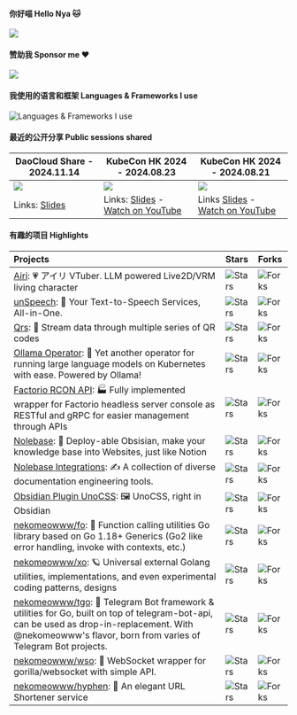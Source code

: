 #### 你好喵 Hello Nya 🐱

<a href="#stats" align="center">
  <picture>
    <source 
      srcset="https://github-readme-stats.vercel.app/api?username=nekomeowww&count_private=true&show_icons=true&include_all_commits=true&show_owner=true&theme=github_dark&hide_border=true&bg_color=00000000"
      media="(prefers-color-scheme: dark)"
    />
    <source
      srcset="https://github-readme-stats.vercel.app/api?username=nekomeowww&count_private=true&show_icons=true&include_all_commits=true&show_owner=true&theme=default&hide_border=true&bg_color=00000000"
      media="(prefers-color-scheme: light), (prefers-color-scheme: no-preference)"
    />
    <img src="https://github-readme-stats.vercel.app/api?username=nekomeowww&count_private=true&show_icons=true&include_all_commits=true&show_owner=true&theme=transparent" />
  </picture>
</a>

#### 赞助我 Sponsor me ❤️

[![](https://img.shields.io/badge/爱发电-赞助_Neko_Ayaka-blueviolet.svg?style=flat-square)](https://afdian.com/a/ayakaneko)

#### 我使用的语言和框架 Languages & Frameworks I use

![Languages & Frameworks I use](https://skillicons.dev/icons?i=go,ts,vue,k8s,python,rust,lua,vite,pytorch,nuxtjs,tailwind,prisma,graphql,rollupjs)


#### 最近的公开分享 Public sessions shared

| DaoCloud Share - 2024.11.14 | KubeCon HK 2024 - 2024.08.23 | KubeCon HK 2024 - 2024.08.21 |
| --- | --- | --- |
| ![](https://github.com/user-attachments/assets/e82484ce-58d1-4e9d-a0dd-2c9c616b0da5) | ![](https://i.ytimg.com/vi/XWjZQfSXKDg/hq720.jpg) | ![](https://i.ytimg.com/vi/SlRMvDUY7lI/hq720.jpg) |
| Links: [Slides](https://talks.ayaka.io/nekoayaka/2024-11-14-deep-dive-llm-era-of-post-training/) | Links: [Slides](https://talks.ayaka.io/nekoayaka/2024-08-23-kubecon-hk/) - [Watch on YouTube](https://www.youtube.com/watch?v=XWjZQfSXKDg) | Links [Slides](https://baizeai.github.io/talks/2024-08-21-kubecon-hk/) - [Watch on YouTube](https://www.youtube.com/watch?v=SlRMvDUY7lI) |

#### 有趣的项目 Highlights

|Projects|Stars|Forks|
|:---|:---|:---|
|[Airi](https://github.com/moeru-ai/airi): 💗 アイリ VTuber. LLM powered Live2D/VRM living character | ![Stars](https://img.shields.io/github/stars/moeru-ai/airi?style=flat-square&labelColor=343b41) | ![Forks](https://img.shields.io/github/forks/moeru-ai/airi?style=flat-square&labelColor=343b41) | 
|[unSpeech](https://github.com/moeru-ai/unspeech): 💬 Your Text-to-Speech Services, All-in-One. | ![Stars](https://img.shields.io/github/stars/moeru-ai/unspeech?style=flat-square&labelColor=343b41) | ![Forks](https://img.shields.io/github/forks/moeru-ai/unspeech?style=flat-square&labelColor=343b41) | 
|[Qrs](https://github.com/qifi-dev/qrs): 📱 Stream data through multiple series of QR codes | ![Stars](https://img.shields.io/github/stars/qifi-dev/qrs?style=flat-square&labelColor=343b41) | ![Forks](https://img.shields.io/github/forks/qifi-dev/qrs?style=flat-square&labelColor=343b41) | 
|[Ollama Operator](https://github.com/nekomeowww/ollama-operator): 🐫 Yet another operator for running large language models on Kubernetes with ease. Powered by Ollama! |![Stars](https://img.shields.io/github/stars/nekomeowww/ollama-operator?style=flat-square&labelColor=343b41)|![Forks](https://img.shields.io/github/forks/nekomeowww/ollama-operator?style=flat-square&labelColor=343b41)|
|[Factorio RCON API](https://github.com/nekomeowww/factorio-rcon-api): 🏭 Fully implemented wrapper for Factorio headless server console as RESTful and gRPC for easier management through APIs |![Stars](https://img.shields.io/github/stars/nekomeowww/factorio-rcon-api?style=flat-square&labelColor=343b41)|![Forks](https://img.shields.io/github/forks/nekomeowww/factorio-rcon-api?style=flat-square&labelColor=343b41)|
|[Nolebase](https://github.com/nolebase/nolebase): 🗿 Deploy-able Obsisian, make your knowledge base into Websites, just like Notion |![Stars](https://img.shields.io/github/stars/nolebase/nolebase?style=flat-square&labelColor=343b41)|![Forks](https://img.shields.io/github/forks/nolebase/nolebase?style=flat-square&labelColor=343b41)|
|[Nolebase Integrations](https://github.com/nolebase/integrations): ✍️ A collection of diverse documentation engineering tools. |![Stars](https://img.shields.io/github/stars/nolebase/integrations?style=flat-square&labelColor=343b41)|![Forks](https://img.shields.io/github/forks/nolebase/integrations?style=flat-square&labelColor=343b41)|
|[Obsidian Plugin UnoCSS](https://github.com/nolebase/obsidian-plugin-unocss): 🖼️ UnoCSS, right in Obsidian |![Stars](https://img.shields.io/github/stars/nolebase/obsidian-plugin-unocss?style=flat-square&labelColor=343b41)|![Forks](https://img.shields.io/github/forks/nolebase/obsidian-plugin-unocss?style=flat-square&labelColor=343b41)|
|[nekomeowww/fo](https://github.com/nekomeowww/fo): 🎺 Function calling utilities Go library based on Go 1.18+ Generics (Go2 like error handling, invoke with contexts, etc.) |![Stars](https://img.shields.io/github/stars/nekomeowww/fo?style=flat-square&labelColor=343b41)|![Forks](https://img.shields.io/github/forks/nekomeowww/fo?style=flat-square&labelColor=343b41)|
|[nekomeowww/xo](https://github.com/nekomeowww/xo): 🪐 Universal external Golang utilities, implementations, and even experimental coding patterns, designs |![Stars](https://img.shields.io/github/stars/nekomeowww/xo?style=flat-square&labelColor=343b41)|![Forks](https://img.shields.io/github/forks/nekomeowww/xo?style=flat-square&labelColor=343b41)|
|[nekomeowww/tgo](https://github.com/nekomeowww/tgo): 🤖 Telegram Bot framework & utilities for Go, built on top of telegram-bot-api, can be used as drop-in-replacement. With @nekomeowww's flavor, born from varies of Telegram Bot projects. |![Stars](https://img.shields.io/github/stars/nekomeowww/tgo?style=flat-square&labelColor=343b41)|![Forks](https://img.shields.io/github/forks/nekomeowww/tgo?style=flat-square&labelColor=343b41)|
|[nekomeowww/wso](https://github.com/nekomeowww/wso): 🌈 WebSocket wrapper for gorilla/websocket with simple API. |![Stars](https://img.shields.io/github/stars/nekomeowww/wso?style=flat-square&labelColor=343b41)|![Forks](https://img.shields.io/github/forks/nekomeowww/wso?style=flat-square&labelColor=343b41)|
|[nekomeowww/hyphen](https://github.com/nekomeowww/hyphen): 🔗 An elegant URL Shortener service |![Stars](https://img.shields.io/github/stars/nekomeowww/hyphen?style=flat-square&labelColor=343b41)|![Forks](https://img.shields.io/github/forks/nekomeowww/hyphen?style=flat-square&labelColor=343b41)|
